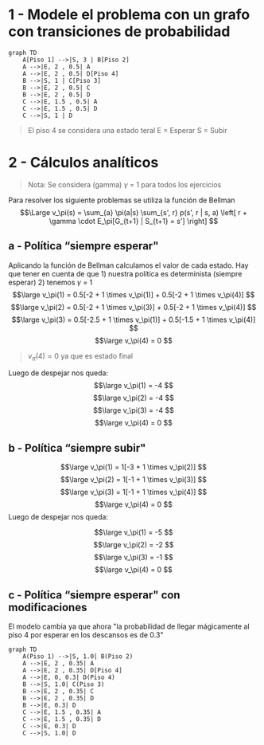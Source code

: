 
# 1 - Modele el problema con un grafo con transiciones de probabilidad

```mermaid
graph TD
    A[Piso 1] -->|S, 3 | B[Piso 2]
    A -->|E, 2 , 0.5| A
    A -->|E, 2 , 0.5| D[Piso 4]
    B -->|S, 1 | C[Piso 3]
    B -->|E, 2 , 0.5| C
    B -->|E, 2 , 0.5| D
    C -->|E, 1.5 , 0.5| A
    C -->|E, 1.5 , 0.5| D
    C -->|S, 1 | D
```
> El piso 4 se considera una estado teral
> E = Esperar
> S = Subir


# 2 - Cálculos analíticos

> Nota: Se considera (gamma) $\gamma$ = 1 para todos los ejercicios

Para resolver los siguiente problemas se utiliza la función de Bellman
$$\Large
v_\pi(s) = \sum_{a} \pi(a|s) \sum_{s', r} p(s', r | s, a) \left[ r + \gamma \cdot E_\pi[G_{t+1} | S_{t+1} = s'] \right]
$$

## a - Política “siempre esperar"

Aplicando la función de Bellman calculamos el valor de cada estado. Hay que tener en cuenta de que 1) nuestra política es determinista (siempre esperar) 2) tenemos $\gamma$ = 1
$$\large v_\pi(1) = 0.5[-2 + 1 \times v_\pi(1)] + 0.5[-2 + 1 \times v_\pi(4)] $$
$$\large
v_\pi(2) = 0.5[-2 + 1 \times v_\pi(3)] + 0.5[-2 + 1 \times v_\pi(4)]
$$
$$\large
v_\pi(3) = 0.5[-2.5 + 1 \times v_\pi(1)] + 0.5[-1.5 + 1 \times v_\pi(4)]
$$
$$\large
v_\pi(4) = 0
$$
> $v_\pi(4) = 0$ ya que es estado final

Luego de despejar nos queda:
$$\large 
v_\pi(1) = -4 
$$
$$\large 
v_\pi(2) = -4 
$$
$$\large 
v_\pi(3) = -4 
$$
$$\large 
v_\pi(4) = 0 
$$

## b - Política “siempre subir"

$$\large
v_\pi(1) = 1[-3 + 1 \times v_\pi(2)] 
$$
$$\large
v_\pi(2) = 1[-1 + 1 \times v_\pi(3)]
$$
$$\large
v_\pi(3) = 1[-1 + 1 \times v_\pi(4)]
$$
$$\large
v_\pi(4) = 0
$$
Luego de despejar nos queda:

$$\large
v_\pi(1) = -5
$$
$$\large
v_\pi(2) = -2
$$
$$\large
v_\pi(3) = -1
$$
$$\large
v_\pi(4) = 0
$$

## c - Política “siempre esperar" con modificaciones

El modelo cambia ya que ahora "la probabilidad de llegar mágicamente al piso 4 por esperar en los descansos es de 0.3"

```mermaid
graph TD
    A(Piso 1) -->|S, 1.0| B(Piso 2)
    A -->|E, 2 , 0.35| A
    A -->|E, 2 , 0.35| D[Piso 4]
    A -->|E, 0, 0.3| D(Piso 4)
    B -->|S, 1.0| C(Piso 3)
    B -->|E, 2 , 0.35| C
    B -->|E, 2 , 0.35| D
    B -->|E, 0.3| D
    C -->|E, 1.5 , 0.35| A
    C -->|E, 1.5 , 0.35| D
    C -->|E, 0.3| D
    C -->|S, 1.0| D
```


